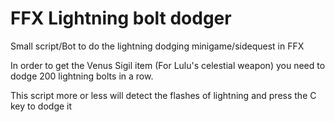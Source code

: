 # FFX Lightning bolt dodger
Small script/Bot to do the lightning dodging minigame/sidequest in FFX


In order to get the Venus Sigil item (For Lulu's celestial weapon) you need to dodge 200 lightning bolts in a row.

This script more or less will detect the flashes of lightning and press the C key to dodge it

